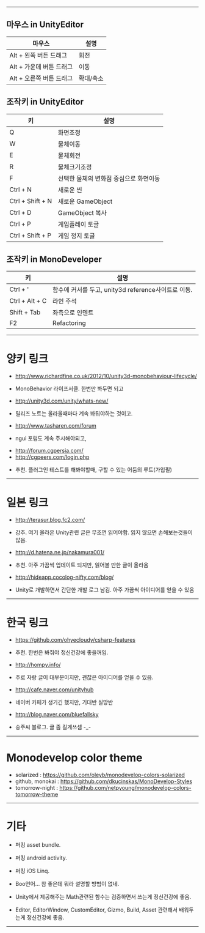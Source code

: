 --------------------------------------------------------------------------------

## 마우스 in UnityEditor
| 마우스                   | 설명      |
|--------------------------|-----------|
| Alt + 왼쪽 버튼 드래그   | 회전      |
| Alt + 가운데 버튼 드래그 | 이동      |
| Alt + 오른쪽 버튼 드래그 | 확대/축소 |

## 조작키 in UnityEditor
| 키               |  설명                                   |
|------------------|-----------------------------------------|
| Q                | 화면조정                                |
| W                | 물체이동                                |
| E                | 물체회전                                |
| R                | 물체크기조정                            |
| F                | 선택한 물체의 변화점 중심으로 화면이동  |
| Ctrl + N         | 새로운 씬                               |
| Ctrl + Shift + N | 새로운 GameObject                       |
| Ctrl + D         | GameObject 복사                         |
| Ctrl + P         | 게임플레이 토글                         |
| Ctrl + Shift + P | 게임 정지 토글                          |


## 조작키 in MonoDeveloper

| 키             |  설명                                               |
|----------------|-----------------------------------------------------|
| Ctrl + '       | 함수에 커서를 두고, unity3d reference사이트로 이동. |
| Ctrl + Alt + C | 라인 주석                                           |
| Shift + Tab    | 좌측으로 인덴트                                     |
| F2             | Refactoring                                         |

--------------------------------------------------------------------------------

# 양키 링크
* http://www.richardfine.co.uk/2012/10/unity3d-monobehaviour-lifecycle/
 - MonoBehavior 라이프서클. 한번만 봐두면 되고

* http://unity3d.com/unity/whats-new/
 - 릴리즈 노트는 올라올때마다 계속 봐둬야하는 것이고.

* http://www.tasharen.com/forum
 - ngui 포럼도 계속 주시해야되고,

* http://forum.cgpersia.com/
* http://cgpeers.com/login.php
 - 추천. 플러그인 테스트를 해봐야할때, 구할 수 있는 어둠의 루트(가입필)


--------------------------------------------------------------------------------

# 일본 링크
* http://terasur.blog.fc2.com/
 - 강추. 여기 올라온 Unity관련 글은 무조껀 읽어야함. 읽지 않으면 손해보는것들이 많음.

* http://d.hatena.ne.jp/nakamura001/
 - 추천. 아주 가끔씩 업데이트 되지만, 읽어볼 만한 글이 올라옴

* http://hideapp.cocolog-nifty.com/blog/
 - Unity로 개발하면서 간단한 개발 로그 남김. 아주 가끔씩 아이디어를 얻을 수 있음

--------------------------------------------------------------------------------

# 한국 링크
* https://github.com/ohyecloudy/csharp-features
 - 추천. 한번은 봐줘야 정신건강에 좋을꺼임.

* http://hompy.info/
 - 주로 자랑 글이 대부분이지만, 괜찮은 아이디어를 얻을 수 있음.

* http://cafe.naver.com/unityhub
 - 네이버 카페가 생기긴 했지만, 기대반 실망반

* http://blog.naver.com/bluefallsky
 - 송주씨 블로그. 글 좀 길게쓰셈 -_-

--------------------------------------------------------------------------------
# Monodevelop color theme

* solarized : https://github.com/oleyb/monodevelop-colors-solarized
* github, monokai : https://github.com/dkucinskas/MonoDevelop-Styles
* tomorrow-night : https://github.com/netpyoung/monodevelop-colors-tomorrow-theme

--------------------------------------------------------------------------------

# 기타
* 퍼킹 asset bundle.
* 퍼킹 android activity.
* 퍼킹 iOS Linq.

* Boo언어... 참 좋은데 뭐라 설명할 방법이 없네.

* Unity에서 제공해주는 Math관련된 함수는 검증하면서 쓰는게 정신건강에 좋음.
* Editor, EditorWindow, CustomEditor, Gizmo, Build, Asset 관련해서 배워두는게 정신건강에 좋음.

--------------------------------------------------------------------------------